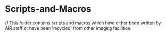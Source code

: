 # Scripts-and-Macros
// This folder contains scripts and macros which have either been written by AIR staff or have been 'recycled' from other imaging facilities
